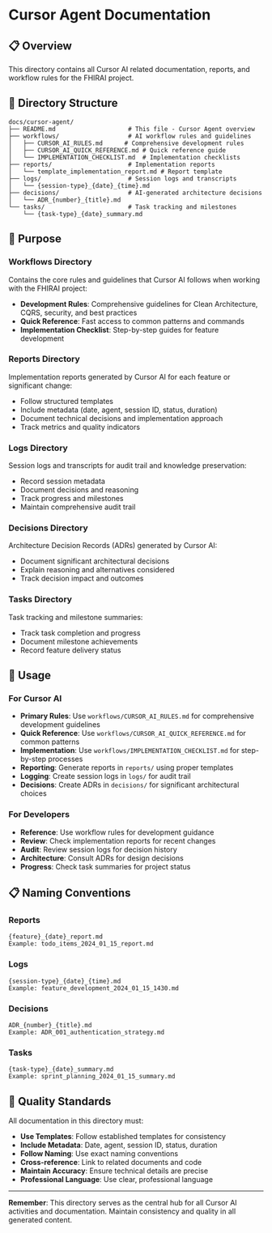 # Cursor Agent Documentation

## 📋 Overview

This directory contains all Cursor AI related documentation, reports, and workflow rules for the FHIRAI project.

## 📁 Directory Structure

```
docs/cursor-agent/
├── README.md                    # This file - Cursor Agent overview
├── workflows/                   # AI workflow rules and guidelines
│   ├── CURSOR_AI_RULES.md      # Comprehensive development rules
│   ├── CURSOR_AI_QUICK_REFERENCE.md # Quick reference guide
│   └── IMPLEMENTATION_CHECKLIST.md  # Implementation checklists
├── reports/                     # Implementation reports
│   └── template_implementation_report.md # Report template
├── logs/                        # Session logs and transcripts
│   └── {session-type}_{date}_{time}.md
├── decisions/                   # AI-generated architecture decisions
│   └── ADR_{number}_{title}.md
└── tasks/                       # Task tracking and milestones
    └── {task-type}_{date}_summary.md
```

## 🎯 Purpose

### Workflows Directory
Contains the core rules and guidelines that Cursor AI follows when working with the FHIRAI project:
- **Development Rules**: Comprehensive guidelines for Clean Architecture, CQRS, security, and best practices
- **Quick Reference**: Fast access to common patterns and commands
- **Implementation Checklist**: Step-by-step guides for feature development

### Reports Directory
Implementation reports generated by Cursor AI for each feature or significant change:
- Follow structured templates
- Include metadata (date, agent, session ID, status, duration)
- Document technical decisions and implementation approach
- Track metrics and quality indicators

### Logs Directory
Session logs and transcripts for audit trail and knowledge preservation:
- Record session metadata
- Document decisions and reasoning
- Track progress and milestones
- Maintain comprehensive audit trail

### Decisions Directory
Architecture Decision Records (ADRs) generated by Cursor AI:
- Document significant architectural decisions
- Explain reasoning and alternatives considered
- Track decision impact and outcomes

### Tasks Directory
Task tracking and milestone summaries:
- Track task completion and progress
- Document milestone achievements
- Record feature delivery status

## 🔄 Usage

### For Cursor AI
- **Primary Rules**: Use `workflows/CURSOR_AI_RULES.md` for comprehensive development guidelines
- **Quick Reference**: Use `workflows/CURSOR_AI_QUICK_REFERENCE.md` for common patterns
- **Implementation**: Use `workflows/IMPLEMENTATION_CHECKLIST.md` for step-by-step processes
- **Reporting**: Generate reports in `reports/` using proper templates
- **Logging**: Create session logs in `logs/` for audit trail
- **Decisions**: Create ADRs in `decisions/` for significant architectural choices

### For Developers
- **Reference**: Use workflow rules for development guidance
- **Review**: Check implementation reports for recent changes
- **Audit**: Review session logs for decision history
- **Architecture**: Consult ADRs for design decisions
- **Progress**: Check task summaries for project status

## 📋 Naming Conventions

### Reports
```
{feature}_{date}_report.md
Example: todo_items_2024_01_15_report.md
```

### Logs
```
{session-type}_{date}_{time}.md
Example: feature_development_2024_01_15_1430.md
```

### Decisions
```
ADR_{number}_{title}.md
Example: ADR_001_authentication_strategy.md
```

### Tasks
```
{task-type}_{date}_summary.md
Example: sprint_planning_2024_01_15_summary.md
```

## 🎯 Quality Standards

All documentation in this directory must:
- **Use Templates**: Follow established templates for consistency
- **Include Metadata**: Date, agent, session ID, status, duration
- **Follow Naming**: Use exact naming conventions
- **Cross-reference**: Link to related documents and code
- **Maintain Accuracy**: Ensure technical details are precise
- **Professional Language**: Use clear, professional language

---

**Remember**: This directory serves as the central hub for all Cursor AI activities and documentation. Maintain consistency and quality in all generated content.
